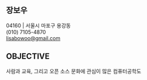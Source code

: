 ## 장보우 
04160 | 서울시 마포구 용강동 <br>
(010) 7105-4870 <br>
lisabowoo@gmail.com <br>

## OBJECTIVE
사람과 교육, 그리고 오픈 소스 문화에 관심이 많은 컴퓨터공학도
